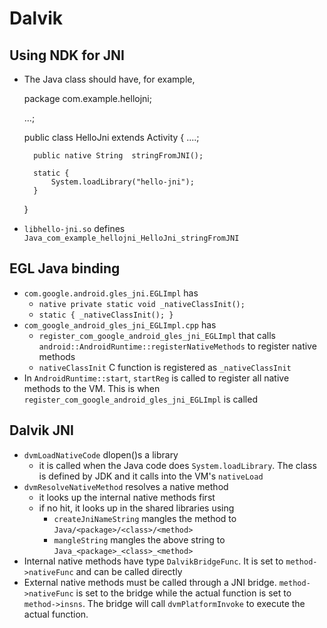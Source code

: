 Dalvik
======

## Using NDK for JNI

* The Java class should have, for example,

    package com.example.hellojni;

    ...;

    public class HelloJni extends Activity {
        ....;

        public native String  stringFromJNI();

        static {
            System.loadLibrary("hello-jni");
        }
    }
* `libhello-jni.so` defines `Java_com_example_hellojni_HelloJni_stringFromJNI`

## EGL Java binding

* `com.google.android.gles_jni.EGLImpl` has
   * `native private static void _nativeClassInit();`
   * `static { _nativeClassInit(); }`
* `com_google_android_gles_jni_EGLImpl.cpp` has
  * `register_com_google_android_gles_jni_EGLImpl` that calls
    `android::AndroidRuntime::registerNativeMethods` to register native methods
  * `nativeClassInit` C function is registered as `_nativeClassInit`
* In `AndroidRuntime::start`, `startReg` is called to register all native
  methods to the VM.  This is when
  `register_com_google_android_gles_jni_EGLImpl` is called

## Dalvik JNI

* `dvmLoadNativeCode` dlopen()s a library
  * it is called when the Java code does `System.loadLibrary`.  The class is
    defined by JDK and it calls into the VM's `nativeLoad`
* `dvmResolveNativeMethod` resolves a native method
  * it looks up the internal native methods first
  * if no hit, it looks up in the shared libraries using
    * `createJniNameString` mangles the method to
      `Java/<package>/<class>/<method>`
    * `mangleString` mangles the above string to
      `Java_<package>_<class>_<method>`
* Internal native methods have type `DalvikBridgeFunc`.  It is set to
  `method->nativeFunc` and can be called directly
* External native methods must be called through a JNI bridge.
  `method->nativeFunc` is set to the bridge while the actual function is set to
  `method->insns`.  The bridge will call `dvmPlatformInvoke` to execute the
  actual function.
